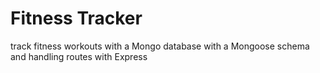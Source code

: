 # Fitness Tracker

track fitness workouts with a Mongo database with a Mongoose schema and handling routes with Express
